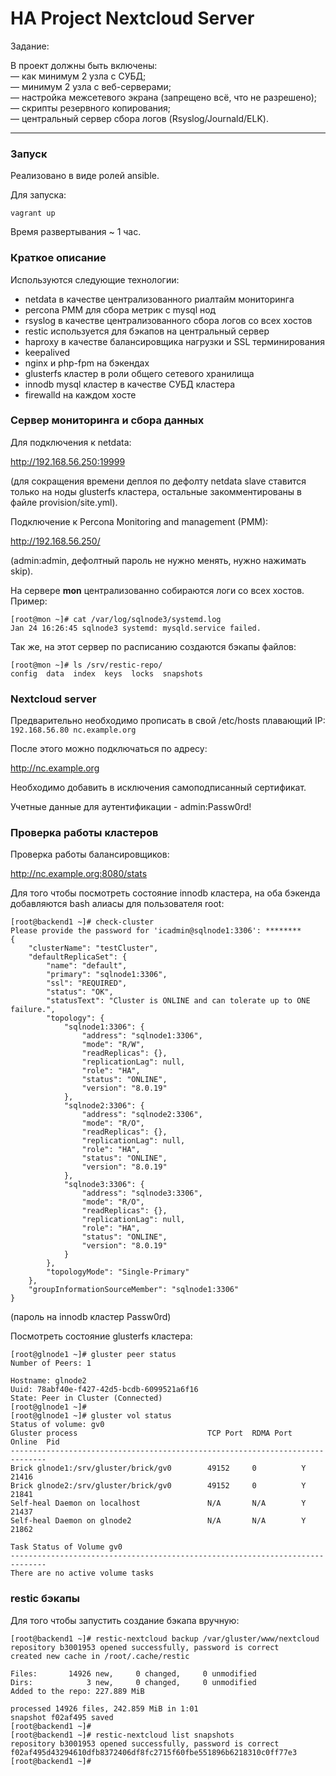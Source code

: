# HA Project Nextcloud Server

Задание:  

В проект должны быть включены:  
— как минимум 2 узла с СУБД;   
— минимум 2 узла с веб-серверами;   
— настройка межсетевого экрана (запрещено всё, что не разрешено);   
— скрипты резервного копирования;   
— центральный сервер сбора логов (Rsyslog/Journald/ELK).  

---

### Запуск

Реализовано в виде ролей ansible.  

Для запуска: 

```console
vagrant up
```
Время развертывания ~ 1 час. 

### Краткое описание 

Используются следующие технологии:
- netdata в качестве централизованного риалтайм мониторинга
- percona PMM для сбора метрик с mysql нод
- rsyslog в качестве централизованного сбора логов со всех хостов
- restic используется для бэкапов на центральный сервер
- haproxy в качестве балансировщика нагрузки и SSL терминирования
- keepalived
- nginx и php-fpm на бэкендах
- glusterfs кластер в роли общего сетевого хранилища
- innodb mysql кластер в качестве СУБД кластера
- firewalld на каждом хосте

### Сервер мониторинга и сбора данных

Для подключения к netdata: 

http://192.168.56.250:19999

(для сокращения времени деплоя по дефолту netdata slave ставится только на ноды glusterfs кластера, остальные закомментированы в файле provision/site.yml).  

Подключение к Percona Monitoring and management (PMM):  

http://192.168.56.250/

(admin:admin, дефолтный пароль не нужно менять, нужно нажимать skip).

На сервере **mon** централизованно собираются логи со всех хостов. Пример: 

```console
[root@mon ~]# cat /var/log/sqlnode3/systemd.log 
Jan 24 16:26:45 sqlnode3 systemd: mysqld.service failed.
```

Так же, на этот сервер по расписанию создаются бэкапы файлов: 

```console
[root@mon ~]# ls /srv/restic-repo/
config  data  index  keys  locks  snapshots
```

### Nextcloud server

Предварительно необходимо прописать в свой /etc/hosts плавающий IP:  
`192.168.56.80 nc.example.org`

После этого можно подключаться по адресу: 

http://nc.example.org

Необходимо добавить в исключения самоподписанный сертификат.  

Учетные данные для аутентификации - admin:Passw0rd!

### Проверка работы кластеров

Проверка работы балансировщиков:  

http://nc.example.org:8080/stats

Для того чтобы посмотреть состояние innodb кластера, на оба бэкенда добавляются bash алиасы для пользователя root:   

```console
[root@backend1 ~]# check-cluster 
Please provide the password for 'icadmin@sqlnode1:3306': ********
{
    "clusterName": "testCluster", 
    "defaultReplicaSet": {
        "name": "default", 
        "primary": "sqlnode1:3306", 
        "ssl": "REQUIRED", 
        "status": "OK", 
        "statusText": "Cluster is ONLINE and can tolerate up to ONE failure.", 
        "topology": {
            "sqlnode1:3306": {
                "address": "sqlnode1:3306", 
                "mode": "R/W", 
                "readReplicas": {}, 
                "replicationLag": null, 
                "role": "HA", 
                "status": "ONLINE", 
                "version": "8.0.19"
            }, 
            "sqlnode2:3306": {
                "address": "sqlnode2:3306", 
                "mode": "R/O", 
                "readReplicas": {}, 
                "replicationLag": null, 
                "role": "HA", 
                "status": "ONLINE", 
                "version": "8.0.19"
            }, 
            "sqlnode3:3306": {
                "address": "sqlnode3:3306", 
                "mode": "R/O", 
                "readReplicas": {}, 
                "replicationLag": null, 
                "role": "HA", 
                "status": "ONLINE", 
                "version": "8.0.19"
            }
        }, 
        "topologyMode": "Single-Primary"
    }, 
    "groupInformationSourceMember": "sqlnode1:3306"
}

```

(пароль на innodb кластер Passw0rd)


Посмотреть состояние glusterfs кластера: 

```console
[root@glnode1 ~]# gluster peer status
Number of Peers: 1

Hostname: glnode2
Uuid: 78abf40e-f427-42d5-bcdb-6099521a6f16
State: Peer in Cluster (Connected)
[root@glnode1 ~]# 
[root@glnode1 ~]# gluster vol status
Status of volume: gv0
Gluster process                             TCP Port  RDMA Port  Online  Pid
------------------------------------------------------------------------------
Brick glnode1:/srv/gluster/brick/gv0        49152     0          Y       21416
Brick glnode2:/srv/gluster/brick/gv0        49152     0          Y       21841
Self-heal Daemon on localhost               N/A       N/A        Y       21437
Self-heal Daemon on glnode2                 N/A       N/A        Y       21862
 
Task Status of Volume gv0
------------------------------------------------------------------------------
There are no active volume tasks

```


### restic бэкапы

Для того чтобы запустить создание бэкапа вручную: 

```console
[root@backend1 ~]# restic-nextcloud backup /var/gluster/www/nextcloud
repository b3001953 opened successfully, password is correct
created new cache in /root/.cache/restic

Files:       14926 new,     0 changed,     0 unmodified
Dirs:            3 new,     0 changed,     0 unmodified
Added to the repo: 227.889 MiB

processed 14926 files, 242.859 MiB in 1:01
snapshot f02af495 saved
[root@backend1 ~]# 
[root@backend1 ~]# restic-nextcloud list snapshots
repository b3001953 opened successfully, password is correct
f02af495d43294610dfb8372406df8fc2715f60fbe551896b6218310c0ff77e3
[root@backend1 ~]# 

```

